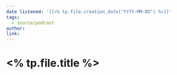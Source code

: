```yaml
---
date listened: '[[<% tp.file.creation_date("YYYY-MM-DD") %>]]'
tags:
  - source/podcast
author: 
link:
---
```

# <% tp.file.title %>


